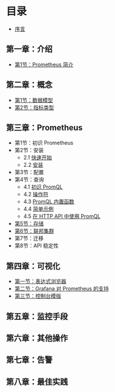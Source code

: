 # 目录

* [ 序言](README.md)

## 第一章：介绍

- [第1节：Prometheus 简介](1-introduction/overview.md)

## 第二章：概念
- [第1节：数据模型](2-concepts/data_model.md)
- [第2节：指标类型](2-concepts/metric_types.md)

## 第三章：Prometheus

- 第1节：初识 Prometheus
- 第2节：安装
    - 2.1 [快速开始](3-prometheus/gettingstarted.md)
    - 2.2 [安装](3-prometheus/installation.md)
- 第3节：配置
- 第4节：查询
    - 4.1 [初识 PromQL](3-prometheus/basics.md)
    - 4.2 [操作符](3-prometheus/operators.md)
    - 4.3 [PromQL 内置函数](3-prometheus/functions.md)
    - 4.4 [简单示例](3-prometheus/examples.md)
    - 4.5 [在 HTTP API 中使用 PromQL](3-prometheus/api.md)
- [第5节：存储](3-prometheus/storage.md)
- [第6节：联邦集群](3-prometheus/federation.md)
- 第7节：迁移
- 第8节：API 稳定性

## 第四章：可视化
- [第一节：表达式浏览器](4-visualization/browser.md)
- [第二节：Grafana 对 Prometheus 的支持](4-visualization/grafana.md)
- [第三节：控制台模版](4-visualization/consoleTemplates.md)
## 第五章：监控手段

## 第六章：其他操作

## 第七章：告警

## 第八章：最佳实践
